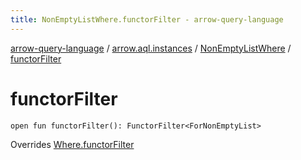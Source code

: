 ```yaml
---
title: NonEmptyListWhere.functorFilter - arrow-query-language
---
```


[arrow-query-language](../../index.html) / [arrow.aql.instances](../index.html) / [NonEmptyListWhere](index.html) / [functorFilter](./functor-filter.html)

# functorFilter

`open fun functorFilter(): FunctorFilter<ForNonEmptyList>`

Overrides [Where.functorFilter](../../arrow.aql/-where/functor-filter.html)

